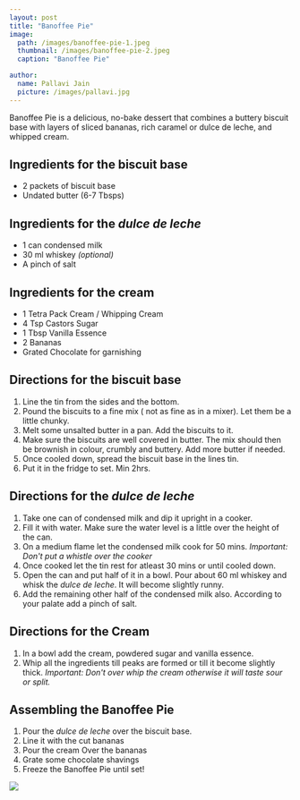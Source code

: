 ```yaml
---
layout: post
title: "Banoffee Pie"
image:
  path: /images/banoffee-pie-1.jpeg
  thumbnail: /images/banoffee-pie-2.jpeg
  caption: "Banoffee Pie"

author:
  name: Pallavi Jain
  picture: /images/pallavi.jpg
---
```


Banoffee Pie is a delicious, no-bake dessert that combines a buttery biscuit base with layers of sliced bananas, rich caramel or dulce de leche, and whipped cream.

## Ingredients for the biscuit base

- 2 packets of biscuit base
- ⁠Undated butter (6-7 Tbsps)

## Ingredients for the _dulce de leche_

- ⁠1 can condensed milk
- ⁠30 ml whiskey _(optional)_
- ⁠A pinch of salt

## Ingredients for the cream

- 1 Tetra Pack Cream / Whipping Cream
- 4 Tsp Castors Sugar
- ⁠1 Tbsp Vanilla Essence
- ⁠2 Bananas
- ⁠Grated Chocolate for garnishing

## Directions for the biscuit base

1. ⁠Line the tin from the sides and the bottom.
2. ⁠Pound the biscuits to a fine mix ( not as fine as in a mixer). Let them be a little chunky.
3. ⁠Melt some unsalted butter in a pan. Add the biscuits to it.
4. ⁠Make sure the biscuits are well covered in butter. The mix should then be brownish in colour, crumbly and buttery. Add more butter if needed.
5. ⁠Once cooled down, spread the biscuit base in the lines tin.
6. ⁠Put it in the fridge to set. Min 2hrs.

## Directions for the _dulce de leche_

1. ⁠Take one can of condensed milk and dip it upright in a cooker.
2. ⁠Fill it with water. Make sure the water level is a little over the height of the can.
3. ⁠On a medium flame let the condensed milk cook for
   50 mins. _Important: Don't put a whistle over the cooker_
4. ⁠Once cooked let the tin rest for atleast 30 mins or until cooled down.
5. ⁠Open the can and put half of it in a bowl. Pour about
   60 ml whiskey and whisk the _dulce de leche_. It will become slightly runny.
6. ⁠Add the remaining other half of the condensed milk also. According to your palate add a pinch of salt.

## Directions for the Cream

1. ⁠In a bowl add the cream, powdered sugar and vanilla essence.
2. ⁠Whip all the ingredients till peaks are formed or till it become slightly thick. _Important: Don't over whip the cream otherwise it will taste sour or split._

## Assembling the Banoffee Pie

1. ⁠Pour the _dulce de leche_ over the biscuit base.
2. ⁠Line it with the cut bananas
3. ⁠Pour the cream Over the bananas
4. ⁠Grate some chocolate shavings
5. ⁠Freeze the Banoffee Pie until set!

<img src="/rosies-recipes/images/banoffee-pie-2.jpeg">
